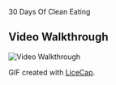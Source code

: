 30 Days Of Clean Eating

## Video Walkthrough


<img src='https://media.giphy.com/media/WKOp7mLwxKPGMfzr4I/giphy.gif' title='Video Walkthrough' width='' alt='Video Walkthrough' />

GIF created with [LiceCap](http://www.cockos.com/licecap/).
